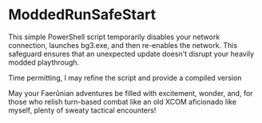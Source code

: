 # ModdedRunSafeStart
This  simple PowerShell script temporarily disables your network connection, launches bg3.exe, and then re-enables the network. This safeguard ensures that an unexpected update doesn't disrupt your heavily modded playthrough.

Time permitting, I may refine the script and provide a compiled version

May your Faerûnian adventures be filled with excitement, wonder, and, for those who relish turn-based combat like an old XCOM aficionado like myself, plenty of sweaty tactical encounters!
